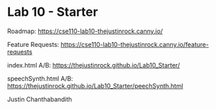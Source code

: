 # Lab 10 - Starter

Roadmap: https://cse110-lab10-thejustinrock.canny.io/

Feature Requests: https://cse110-lab10-thejustinrock.canny.io/feature-requests

index.html A/B:  https://thejustinrock.github.io/Lab10_Starter/

speechSynth.html A/B: https://thejustinrock.github.io/Lab10_Starter/peechSynth.html

Justin Chanthabandith